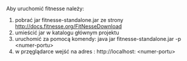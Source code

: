 Aby uruchomić fitnesse należy:
1. pobrać jar fitnesse-standalone.jar ze strony http://docs.fitnesse.org/FitNesseDownload
2. umieścić jar w katalogu głównym projektu
3. uruchomić za pomocą komendy: java jar fitnesse-standalone.jar -p \<numer-portu\>
4. w przęglądarce wejść na adres : http://localhost: \<numer-portu\>
